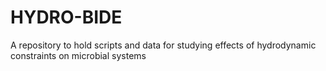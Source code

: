 HYDRO-BIDE
==========

A repository to hold scripts and data for studying effects of hydrodynamic constraints on microbial systems